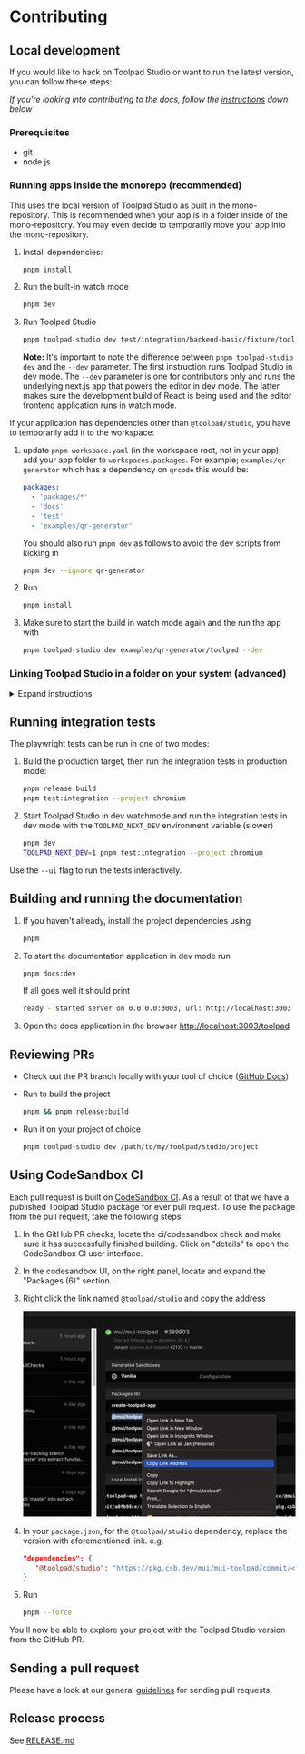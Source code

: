 # Contributing

## Local development

If you would like to hack on Toolpad Studio or want to run the latest version, you can follow these steps:

_If you're looking into contributing to the docs, follow the [instructions](#building-and-running-the-documentation) down below_

### Prerequisites

- git
- node.js

### Running apps inside the monorepo (recommended)

This uses the local version of Toolpad Studio as built in the mono-repository.
This is recommended when your app is in a folder inside of the mono-repository.
You may even decide to temporarily move your app into the mono-repository.

1. Install dependencies:

   ```bash
   pnpm install
   ```

1. Run the built-in watch mode

   ```bash
   pnpm dev
   ```

1. Run Toolpad Studio

   ```bash
   pnpm toolpad-studio dev test/integration/backend-basic/fixture/toolpad --dev
   ```

   **Note:** It's important to note the difference between `pnpm toolpad-studio dev` and the `--dev` parameter. The first instruction runs Toolpad Studio in dev mode. The `--dev` parameter is one for contributors only and runs the underlying next.js app that powers the editor in dev mode. The latter makes sure the development build of React is being used and the editor frontend application runs in watch mode.

If your application has dependencies other than `@toolpad/studio`, you have to temporarily add it to the workspace:

1. update `pnpm-workspace.yaml` (in the workspace root, not in your app), add your app folder to `workspaces.packages`.
   For example; `examples/qr-generator` which has a dependency on `qrcode` this would be:

   ```yaml
   packages:
     - 'packages/*'
     - 'docs'
     - 'test'
     - 'examples/qr-generator'
   ```

   You should also run `pnpm dev` as follows to avoid the dev scripts from kicking in

   ```bash
   pnpm dev --ignore qr-generator
   ```

1. Run

   ```bash
   pnpm install
   ```

1. Make sure to start the build in watch mode again and the run the app with

   ```bash
   pnpm toolpad-studio dev examples/qr-generator/toolpad --dev
   ```

### Linking Toolpad Studio in a folder on your system (advanced)

<details>
<summary>Expand instructions</summary>

In some cases you may want to link local Toolpad Studio app into a project on your laptop.

1. Install dependencies:

```bash
pnpm install
```

1. Run the build in watch mode

   ```bash
   pnpm dev
   ```

2. In another folder, start a Toolpad Studio project using:

   ```json
   {
     "name": "toolpad-local",
     "version": "1.0.0",
     "license": "MIT",
     "scripts": {
       "dev": "toolpad-studio dev --dev",
       "build": "toolpad-studio build --dev",
       "start": "toolpad-studio start --dev"
     },
     "dependencies": {
       "@toolpad/studio": "portal:<your-local-toolpad-monorepo>/packages/toolpad-studio"
     },
     "resolutions": {
       "@toolpad/studio": "portal:<your-local-toolpad-monorepo>/packages/toolpad-studio",
       "@toolpad/studio-runtime": "portal:<your-local-toolpad-monorepo>/packages/toolpad-studio-runtime",
       "@toolpad/studio-components": "portal:<your-local-toolpad-monorepo>/packages/toolpad-studio-components",
       "@toolpad/utils": "portal:<your-local-toolpad-monorepo>/packages/toolpad-utils"
     }
   }
   ```

   1. Replace `<your-local-toolpad-studio-monorepo>` with the path to the Toolpad Studio monorepo on your file system. Make sure to keep `portal:`.

   2. In order to use `portal:` dependencies, we will need to use yarn 2. So start by running

      ```bash
      yarn set version berry
      ```

      and add to the `.yarnrc.yml`:

      ```yaml
      nodeLinker: node-modules
      ```

   3. then run

      ```bash
      yarn install
      ```

3. Run start toolpad-studio in dev mode:

   ```bash
   yarn dev
   ```

</details>

## Running integration tests

The playwright tests can be run in one of two modes:

1. Build the production target, then run the integration tests in production mode:

   ```bash
   pnpm release:build
   pnpm test:integration --project chromium
   ```

2. Start Toolpad Studio in dev watchmode and run the integration tests in dev mode with the `TOOLPAD_NEXT_DEV` environment variable (slower)

   ```bash
   pnpm dev
   TOOLPAD_NEXT_DEV=1 pnpm test:integration --project chromium
   ```

Use the `--ui` flag to run the tests interactively.

## Building and running the documentation

1. If you haven't already, install the project dependencies using

   ```bash
   pnpm
   ```

1. To start the documentation application in dev mode run

   ```bash
   pnpm docs:dev
   ```

   If all goes well it should print

   ```bash
   ready - started server on 0.0.0.0:3003, url: http://localhost:3003
   ```

1. Open the docs application in the browser [http://localhost:3003/toolpad](http://localhost:3003/toolpad)

## Reviewing PRs

- Check out the PR branch locally with your tool of choice ([GitHub Docs](https://docs.github.com/en/pull-requests/collaborating-with-pull-requests/reviewing-changes-in-pull-requests/checking-out-pull-requests-locally?tool=cli))
- Run to build the project

  ```bash
  pnpm && pnpm release:build
  ```

- Run it on your project of choice

  ```bash
  pnpm toolpad-studio dev /path/to/my/toolpad/studio/project
  ```

## Using CodeSandbox CI

Each pull request is built on [CodeSandbox CI](https://codesandbox.io/docs/learn/sandboxes/ci). As a result of that we have a published Toolpad Studio package for ever pull request. To use the package from the pull request, take the following steps:

1. In the GitHub PR checks, locate the ci/codesandbox check and make sure it has successfully finished building. Click on "details" to open the CodeSandbox CI user interface.

2. In the codesandbox UI, on the right panel, locate and expand the "Packages (6)" section.

3. Right click the link named `@toolpad/studio` and copy the address

   ![Copy CodeSandbox CI package link](contributing/codesandbox-ci-package-link.png)

4. In your `package.json`, for the `@toolpad/studio` dependency, replace the version with aforementioned link. e.g.

   ```json
   "dependencies": {
      "@toolpad/studio": "https://pkg.csb.dev/mui/mui-toolpad/commit/<commit>/@toolpad/studio"
   }
   ```

5. Run

   ```bash
   pnpm --force
   ```

You'll now be able to explore your project with the Toolpad Studio version from the GitHub PR.

## Sending a pull request

Please have a look at our general [guidelines](https://github.com/mui/material-ui/blob/master/CONTRIBUTING.md#sending-a-pull-request) for sending pull requests.

## Release process

See [RELEASE.md](./RELEASE.md)

